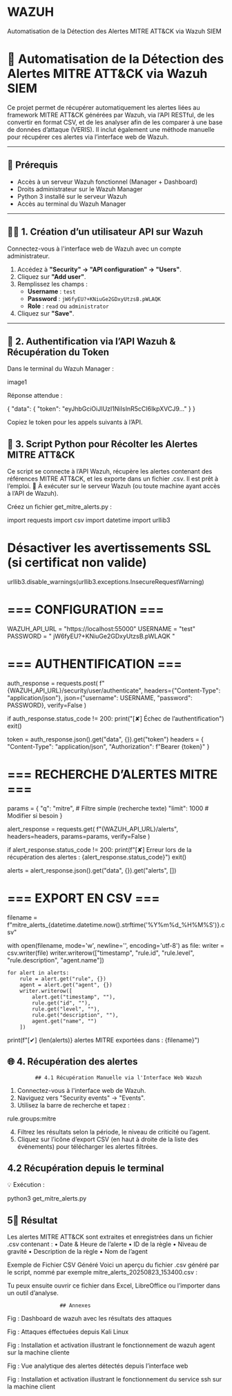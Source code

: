 # WAZUH
Automatisation de la Détection des Alertes MITRE ATT&amp;CK via Wazuh SIEM
# 🔐 Automatisation de la Détection des Alertes MITRE ATT&CK via Wazuh SIEM

Ce projet permet de récupérer automatiquement les alertes liées au framework MITRE ATT&CK générées par Wazuh, via l’API RESTful, de les convertir en format CSV, et de les analyser afin de les comparer à une base de données d’attaque (VERIS).
Il inclut également une méthode manuelle pour récupérer ces alertes via l’interface web de Wazuh.

---

## 🧩 Prérequis

- Accès à un serveur Wazuh fonctionnel (Manager + Dashboard)
- Droits administrateur sur le Wazuh Manager
- Python 3 installé sur le serveur Wazuh
- Accès au terminal du Wazuh Manager

---

## 🧑‍💻 1. Création d’un utilisateur API sur Wazuh

Connectez-vous à l'interface web de Wazuh avec un compte administrateur.

1. Accédez à **"Security" → "API configuration" → "Users"**.
2. Cliquez sur **"Add user"**.
3. Remplissez les champs :
   - **Username** : `test`
   - **Password** : `jW6fyEU?+KNiuGe2GDxyUtzsB.pWLAQK`
   - **Role** : `read` ou `administrator`
4. Cliquez sur **"Save"**.

---

## 🔑 2. Authentification via l’API Wazuh & Récupération du Token

Dans le terminal du Wazuh Manager :

image1 

 

 
Réponse attendue :

 
{
  "data": {
    "token": "eyJhbGciOiJIUzI1NiIsInR5cCI6IkpXVCJ9..."
  }
}

Copiez le token pour les appels suivants à l’API.

 ## 🐍 3. Script Python pour Récolter les Alertes MITRE ATT&CK
Ce script se connecte à l’API Wazuh, récupère les alertes contenant des références MITRE ATT&CK, et les exporte dans un fichier .csv. Il est prêt à l’emploi.
📌 À exécuter sur le serveur Wazuh (ou toute machine ayant accès à l’API de Wazuh).

Créez un fichier get_mitre_alerts.py :

import requests
import csv
import datetime
import urllib3

# Désactiver les avertissements SSL (si certificat non valide)
urllib3.disable_warnings(urllib3.exceptions.InsecureRequestWarning)

# === CONFIGURATION ===
WAZUH_API_URL = "https://localhost:55000"
USERNAME = "test"
PASSWORD = " jW6fyEU?+KNiuGe2GDxyUtzsB.pWLAQK "

# === AUTHENTIFICATION ===
auth_response = requests.post(
    f"{WAZUH_API_URL}/security/user/authenticate",
    headers={"Content-Type": "application/json"},
    json={"username": USERNAME, "password": PASSWORD},
    verify=False
)

if auth_response.status_code != 200:
    print("[✘] Échec de l’authentification")
    exit()

token = auth_response.json().get("data", {}).get("token")
headers = {
    "Content-Type": "application/json",
    "Authorization": f"Bearer {token}"
}

# === RECHERCHE D’ALERTES MITRE ===
params = {
    "q": "mitre",        # Filtre simple (recherche texte)
    "limit": 1000        # Modifier si besoin
}

alert_response = requests.get(
    f"{WAZUH_API_URL}/alerts",
    headers=headers,
    params=params,
    verify=False
)

if alert_response.status_code != 200:
    print(f"[✘] Erreur lors de la récupération des alertes : {alert_response.status_code}")
    exit()

alerts = alert_response.json().get("data", {}).get("alerts", [])

# === EXPORT EN CSV ===
filename = f"mitre_alerts_{datetime.datetime.now().strftime('%Y%m%d_%H%M%S')}.csv"

with open(filename, mode='w', newline='', encoding='utf-8') as file:
    writer = csv.writer(file)
    writer.writerow(["timestamp", "rule.id", "rule.level", "rule.description", "agent.name"])
    
    for alert in alerts:
        rule = alert.get("rule", {})
        agent = alert.get("agent", {})
        writer.writerow([
            alert.get("timestamp", ""),
            rule.get("id", ""),
            rule.get("level", ""),
            rule.get("description", ""),
            agent.get("name", "")
        ])

print(f"[✔] {len(alerts)} alertes MITRE exportées dans : {filename}")


## 🌐 4. Récupération des alertes 
             ## 4.1 Récupération Manuelle via l'Interface Web Wazuh
1.	Connectez-vous à l'interface web de Wazuh.
2.	Naviguez vers "Security events" → "Events".
3.	Utilisez la barre de recherche et tapez :

rule.groups:mitre

4.	Filtrez les résultats selon la période, le niveau de criticité ou l’agent.
5.	Cliquez sur l’icône d’export CSV (en haut à droite de la liste des événements) pour télécharger les alertes filtrées.
## 4.2 Récupération depuis le terminal
💡 Exécution :

python3 get_mitre_alerts.py



## 5📁 Résultat
Les alertes MITRE ATT&CK sont extraites et enregistrées dans un fichier .csv contenant :
•	Date & Heure de l’alerte
•	ID de la règle
•	Niveau de gravité
•	Description de la règle
•	Nom de l’agent

Exemple de Fichier CSV Généré
Voici un aperçu du fichier .csv généré par le script, nommé par exemple mitre_alerts_20250823_153400.csv :

 

Tu peux ensuite ouvrir ce fichier dans Excel, LibreOffice ou l’importer dans un outil d’analyse.


                     ## Annexes
 
 Fig : Dashboard de wazuh avec les résultats des attaques 

 
Fig : Attaques éffectuées depuis Kali Linux
 
Fig : Installation et activation illustrant le fonctionnement de wazuh agent sur la machine cliente
 
Fig : Vue analytique des alertes détectés depuis l’interface web 
 
Fig : Installation et activation illustrant le fonctionnement du service ssh sur la machine client


